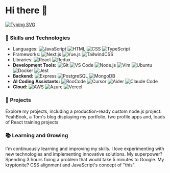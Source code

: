 # Hi there 👋
[![Typing SVG](https://readme-typing-svg.herokuapp.com?font=Fira+Code&pause=1000&color=2E86AB&width=600&lines=I'm+Thomas;A+passionate+developer;With+a+keen+interest+in+web+development)](https://git.io/typing-svg)
### 🚀 Skills and Technologies
- Languages: ![JavaScript](https://img.shields.io/badge/-JavaScript-F7DF1E?style=flat-square&logo=javascript&logoColor=black) ![HTML](https://img.shields.io/badge/-HTML5-E34F26?style=flat-square&logo=html5&logoColor=white) ![CSS](https://img.shields.io/badge/-CSS3-1572B6?style=flat-square&logo=css3&logoColor=white) ![TypeScript](https://img.shields.io/badge/-TypeScript-3178C6?style=flat-square&logo=typescript&logoColor=white)
- Frameworks: ![Next.js](https://img.shields.io/badge/-Next.js-000000?style=flat-square&logo=next.js&logoColor=white) ![Vue.js](https://img.shields.io/badge/-Vue.js-4FC08D?style=flat-square&logo=vue.js&logoColor=white) ![TailwindCSS](https://img.shields.io/badge/-TailwindCSS-06B6D4?style=flat-square&logo=tailwind-css&logoColor=white)
- Libraries: ![React](https://img.shields.io/badge/-React-61DAFB?style=flat-square&logo=react&logoColor=black) ![Redux](https://img.shields.io/badge/-Redux-764ABC?style=flat-square&logo=redux&logoColor=white)
- **Development Tools:** ![Git](https://img.shields.io/badge/-Git-F05032?style=flat-square&logo=git&logoColor=white) ![VS Code](https://img.shields.io/badge/-VS%20Code-007ACC?style=flat-square&logo=visual-studio-code&logoColor=white) ![Node.js](https://img.shields.io/badge/-Node.js-339933?style=flat-square&logo=node.js&logoColor=white) ![Vim](https://img.shields.io/badge/-Vim-019733?style=flat-square&logo=vim&logoColor=white) ![Ubuntu](https://img.shields.io/badge/-WSL%20Ubuntu-E95420?style=flat-square&logo=ubuntu&logoColor=white) ![Docker](https://img.shields.io/badge/-Docker-2496ED?style=flat-square&logo=docker&logoColor=white) ![Jest](https://img.shields.io/badge/-Jest-C21325?style=flat-square&logo=jest&logoColor=white)
- **Backend:** ![Express](https://img.shields.io/badge/-Express-000000?style=flat-square&logo=express&logoColor=white) ![PostgreSQL](https://img.shields.io/badge/-PostgreSQL-4169E1?style=flat-square&logo=postgresql&logoColor=white) ![MongoDB](https://img.shields.io/badge/-MongoDB-47A248?style=flat-square&logo=mongodb&logoColor=white)
- **AI Coding Assistants:** ![RooCode](https://img.shields.io/badge/-RooCode-000000?style=flat-square&logo=code&logoColor=white) ![Cursor](https://img.shields.io/badge/-Cursor-000000?style=flat-square&logo=cursor&logoColor=white) ![Aider](https://img.shields.io/badge/-Aider-4B32C3?style=flat-square&logo=robot&logoColor=white) ![Claude Code](https://img.shields.io/badge/-Claude%20Code-D4A373?style=flat-square&logo=data:image/svg+xml;base64,PHN2ZyB3aWR0aD0iMjQiIGhlaWdodD0iMjQiIHZpZXdCb3g9IjAgMCAyNCAyNCIgZmlsbD0ibm9uZSIgeG1sbnM9Imh0dHA6Ly93d3cudzMub3JnLzIwMDAvc3ZnIj4KPGcgaWQ9IlNWR1JlcG9fYmdDYXJyaWVyIiBzdHJva2Utd2lkdGg9IjAiPjwvZz48ZyBpZD0iU1ZHUmVwb190cmFjZXJDYXJyaWVyIiBzdHJva2UtbGluZWNhcD0icm91bmQiIHN0cm9rZS1saW5lam9pbj0icm91bmQiPjwvZz48ZyBpZD0iU1ZHUmVwb19pY29uQ2FycmllciI+IDxwYXRoIGQ9Ik0xMiAyTDMgN1YxN0wxMiAyMkwyMSAxN1Y3TDEyIDJaIiBmaWxsPSJ3aGl0ZSI+PC9wYXRoPiA8L2c+PC9zdmc+&logoColor=white)
- **Cloud:** ![AWS](https://img.shields.io/badge/-AWS-FF9900?style=flat-square&color=232F3E) ![Azure](https://img.shields.io/badge/-Azure-0078D4?style=flat-square&logo=microsoft-azure&logoColor=white) ![Vercel](https://img.shields.io/badge/-Vercel-000000?style=flat-square&logo=vercel&logoColor=white)

### 🌟 Projects
Explore my projects, including a production-ready custom node.js project: YeahBook, a Tom's blog displaying my portfolio, two profile apps and,
loads of React training projects
### 📚 Learning and Growing
I'm continuously learning and improving my skills. I love experimenting with new technologies and implementing innovative solutions.
My superpower? Spending 3 hours fixing a problem that would take 5 minutes to Google. My kryptonite? CSS alignment and JavaScript's concept of "this".
